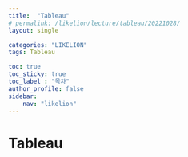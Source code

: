 ```yaml
---
title:  "Tableau"
# permalink: /likelion/lecture/tableau/20221028/
layout: single

categories: "LIKELION"
tags: Tableau

toc: true
toc_sticky: true
toc_label : "목차"
author_profile: false
sidebar:
    nav: "likelion"
---
```


# Tableau
